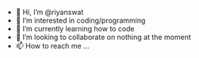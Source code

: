 - 👋 Hi, I’m @riyanswat
- 👀 I’m interested in coding/programming
- 🌱 I’m currently learning how to code
- 💞️ I’m looking to collaborate on nothing at the moment
- 📫 How to reach me ...

<!---
riyanswat/riyanswat is a ✨ special ✨ repository because its `README.md` (this file) appears on your GitHub profile.
You can click the Preview link to take a look at your changes.
--->
